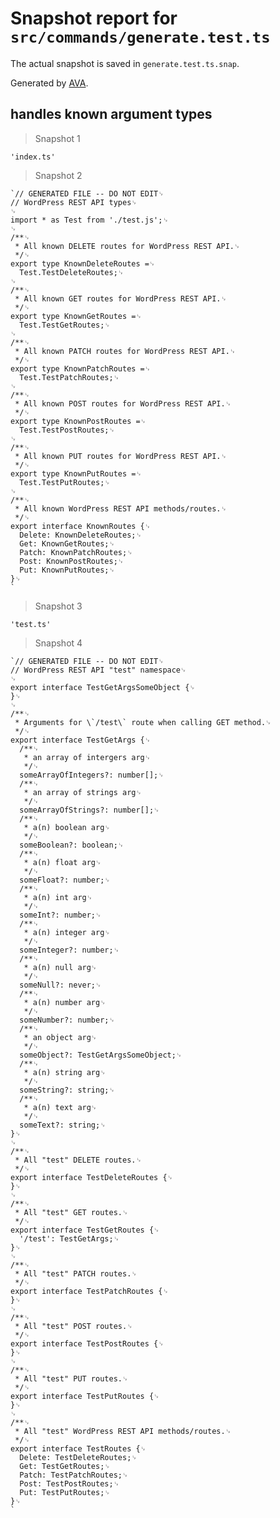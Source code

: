 # Snapshot report for `src/commands/generate.test.ts`

The actual snapshot is saved in `generate.test.ts.snap`.

Generated by [AVA](https://avajs.dev).

## handles known argument types

> Snapshot 1

    'index.ts'

> Snapshot 2

    `// GENERATED FILE -- DO NOT EDIT␊
    // WordPress REST API types␊
    ␊
    import * as Test from './test.js';␊
    ␊
    /**␊
     * All known DELETE routes for WordPress REST API.␊
     */␊
    export type KnownDeleteRoutes =␊
      Test.TestDeleteRoutes;␊
    ␊
    /**␊
     * All known GET routes for WordPress REST API.␊
     */␊
    export type KnownGetRoutes =␊
      Test.TestGetRoutes;␊
    ␊
    /**␊
     * All known PATCH routes for WordPress REST API.␊
     */␊
    export type KnownPatchRoutes =␊
      Test.TestPatchRoutes;␊
    ␊
    /**␊
     * All known POST routes for WordPress REST API.␊
     */␊
    export type KnownPostRoutes =␊
      Test.TestPostRoutes;␊
    ␊
    /**␊
     * All known PUT routes for WordPress REST API.␊
     */␊
    export type KnownPutRoutes =␊
      Test.TestPutRoutes;␊
    ␊
    /**␊
     * All known WordPress REST API methods/routes.␊
     */␊
    export interface KnownRoutes {␊
      Delete: KnownDeleteRoutes;␊
      Get: KnownGetRoutes;␊
      Patch: KnownPatchRoutes;␊
      Post: KnownPostRoutes;␊
      Put: KnownPutRoutes;␊
    }␊
    `

> Snapshot 3

    'test.ts'

> Snapshot 4

    `// GENERATED FILE -- DO NOT EDIT␊
    // WordPress REST API "test" namespace␊
    ␊
    export interface TestGetArgsSomeObject {␊
    }␊
    ␊
    /**␊
     * Arguments for \`/test\` route when calling GET method.␊
     */␊
    export interface TestGetArgs {␊
      /**␊
       * an array of intergers arg␊
       */␊
      someArrayOfIntegers?: number[];␊
      /**␊
       * an array of strings arg␊
       */␊
      someArrayOfStrings?: number[];␊
      /**␊
       * a(n) boolean arg␊
       */␊
      someBoolean?: boolean;␊
      /**␊
       * a(n) float arg␊
       */␊
      someFloat?: number;␊
      /**␊
       * a(n) int arg␊
       */␊
      someInt?: number;␊
      /**␊
       * a(n) integer arg␊
       */␊
      someInteger?: number;␊
      /**␊
       * a(n) null arg␊
       */␊
      someNull?: never;␊
      /**␊
       * a(n) number arg␊
       */␊
      someNumber?: number;␊
      /**␊
       * an object arg␊
       */␊
      someObject?: TestGetArgsSomeObject;␊
      /**␊
       * a(n) string arg␊
       */␊
      someString?: string;␊
      /**␊
       * a(n) text arg␊
       */␊
      someText?: string;␊
    }␊
    ␊
    /**␊
     * All "test" DELETE routes.␊
     */␊
    export interface TestDeleteRoutes {␊
    }␊
    ␊
    /**␊
     * All "test" GET routes.␊
     */␊
    export interface TestGetRoutes {␊
      '/test': TestGetArgs;␊
    }␊
    ␊
    /**␊
     * All "test" PATCH routes.␊
     */␊
    export interface TestPatchRoutes {␊
    }␊
    ␊
    /**␊
     * All "test" POST routes.␊
     */␊
    export interface TestPostRoutes {␊
    }␊
    ␊
    /**␊
     * All "test" PUT routes.␊
     */␊
    export interface TestPutRoutes {␊
    }␊
    ␊
    /**␊
     * All "test" WordPress REST API methods/routes.␊
     */␊
    export interface TestRoutes {␊
      Delete: TestDeleteRoutes;␊
      Get: TestGetRoutes;␊
      Patch: TestPatchRoutes;␊
      Post: TestPostRoutes;␊
      Put: TestPutRoutes;␊
    }␊
    `

